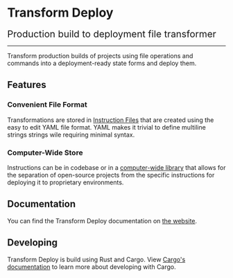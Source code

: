 # Transform Deploy

<div style="font-size: 1.35rem">Production build to deployment file transformer</div>

---

Transform production builds of projects using file operations and commands into a deployment-ready state forms and deploy them.

## Features

### Convenient File Format

Transformations are stored in [Instruction Files](https://brandonxlf.github.io/tdep/file-format) that are created using the easy to edit YAML file format. YAML makes it trivial to define multiline strings strings wile requiring minimal syntax.

### Computer-Wide Store

Instructions can be in codebase or in a [computer-wide library](https://brandonxlf.github.io/tdep/the-library) that allows for the separation of open-source projects from the specific instructions for deploying it to proprietary environments.

## Documentation

You can find the Transform Deploy documentation on [the website](https://brandonxlf.github.io/tdep/).

## Developing

Transform Deploy is build using Rust and Cargo. View [Cargo's documentation](https://doc.rust-lang.org/cargo/guide/working-on-an-existing-project.html) to learn more about developing with Cargo.
